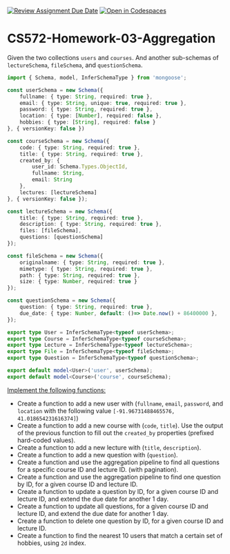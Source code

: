 [![Review Assignment Due Date](https://classroom.github.com/assets/deadline-readme-button-22041afd0340ce965d47ae6ef1cefeee28c7c493a6346c4f15d667ab976d596c.svg)](https://classroom.github.com/a/mxQH7ELl)
[![Open in Codespaces](https://classroom.github.com/assets/launch-codespace-2972f46106e565e64193e422d61a12cf1da4916b45550586e14ef0a7c637dd04.svg)](https://classroom.github.com/open-in-codespaces?assignment_repo_id=17351879)
# CS572-Homework-03-Aggregation
Given the two collections `users` and `courses`. And another sub-schemas of `lectureSchema`, `fileSchema`,  and `questionSchema`.
```typescript
import { Schema, model, InferSchemaType } from 'mongoose';

const userSchema = new Schema({
    fullname: { type: String, required: true },
    email: { type: String, unique: true, required: true },
    password: { type: String, required: true },
    location: { type: [Number], required: false },
    hobbies: { type: [String], required: false }
}, { versionKey: false })

const courseSchema = new Schema({
    code: { type: String, required: true },
    title: { type: String, required: true },
    created_by: {
        user_id: Schema.Types.ObjectId,
        fullname: String,
        email: String
    },
    lectures: [lectureSchema]
}, { versionKey: false });

const lectureSchema = new Schema({
    title: { type: String, required: true },
    description: { type: String, required: true },
    files: [fileSchema],
    questions: [questionSchema]
});

const fileSchema = new Schema({
    originalname: { type: String, required: true },
    mimetype: { type: String, required: true },
    path: { type: String, required: true },
    size: { type: Number, required: true }
});

const questionSchema = new Schema({
    question: { type: String, required: true },
    due_date: { type: Number, default: ()=> Date.now() + 86400000 },
});

export type User = InferSchemaType<typeof userSchema>;
export type Course = InferSchemaType<typeof courseSchema>;
export type Lecture = InferSchemaType<typeof lectureSchema>;
export type File = InferSchemaType<typeof fileSchema>;
export type Question = InferSchemaType<typeof questionSchema>;

export default model<User>('user', userSchema);
export default model<Course>('course', courseSchema);
```    
<ins>Implement the following functions:</ins>
* Create a function to add a new user with (`fullname`, `email`, `password`, and `location` with the following value `[-91.96731488465576, 41.018654231616374]`)
* Create a function to add a new course with (`code`, `title`). Use the output of the previous function to fill out the `created_by` properties (prefixed hard-coded values).
* Create a function to add a new lecture with (`title`, `description`).
* Create a function to add a new question with (`question`). 
* Create a function and use the aggregation pipeline to find all questions for a specific course ID and lecture ID. (with pagination).
* Create a function and use the aggregation pipeline to find one question by ID, for a given course ID and lecture ID.
* Create a function to update a question by ID, for a given course ID and lecture ID, and extend the due date for another 1 day.
* Create a function to update all questions, for a given course ID and lecture ID, and extend the due date for another 1 day.
* Create a function to delete one question by ID, for a given course ID and lecture ID.
* Create a function to find the nearest 10 users that match a certain set of hobbies, using `2d` index. 
  

